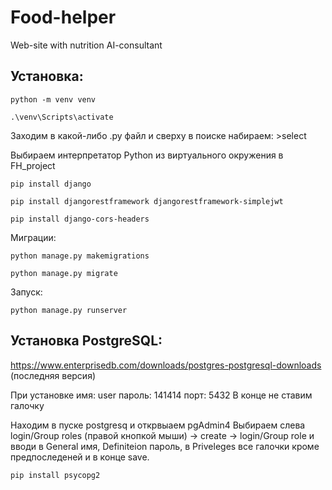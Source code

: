 # Food-helper
Web-site with nutrition AI-consultant 

## Установка:

``` python -m venv venv ``` 

``` .\venv\Scripts\activate ```

Заходим в какой-либо .py файл и сверху в поиске набираем: >select

Выбираем интерпретатор Python из виртуального окружения в FH_project

``` pip install django ```

```pip install djangorestframework djangorestframework-simplejwt```

```pip install django-cors-headers```

Миграции:

```python manage.py makemigrations```

```python manage.py migrate```

Запуск:

```python manage.py runserver ```


## Установка PostgreSQL:

https://www.enterprisedb.com/downloads/postgres-postgresql-downloads
(последняя версия)


При установке имя: user
пароль: 141414
порт: 5432 
В конце не ставим галочку


Находим в пуске postgresq и открвыаем pgAdmin4
Выбираем слева login/Group roles (правой кнопкой мыши) -> create ->  login/Group role и вводи в General имя, Definiteion пароль, в Priveleges все галочки кроме предпоследеней и в конце save.

``` pip install psycopg2 ```